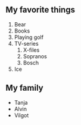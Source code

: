 ## My favorite things

1. Bear
2. Books
3. Playing golf
4. TV-series
    1. X-files
    2. Sopranos
    3. Bosch
5. Ice

## My family

* Tanja
* Alvin
* Vilgot
